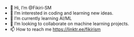 - 👋 Hi, I’m @Fikiri-SM
- 👀 I’m interested in coding and learning new ideas.
- 🌱 I’m currently learning AI/ML
- 💞️ I’m looking to collaborate on machine learning projects.
- 📫 How to reach me https://linktr.ee/fikirism

<!---
Fikiri-SM/Fikiri-SM is a ✨ special ✨ repository because its `README.md` (this file) appears on your GitHub profile.
You can click the Preview link to take a look at your changes.
--->

